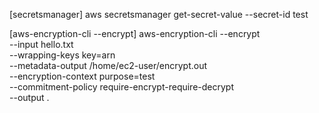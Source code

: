 

[secretsmanager]
aws secretsmanager get-secret-value --secret-id test


[aws-encryption-cli --encrypt]
aws-encryption-cli --encrypt \
                     --input hello.txt \
                     --wrapping-keys key=arn \
                     --metadata-output /home/ec2-user/encrypt.out \
                     --encryption-context purpose=test \
                     --commitment-policy require-encrypt-require-decrypt \
                     --output .
